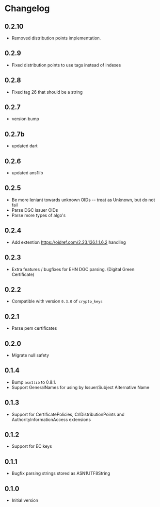 # Changelog
## 0.2.10

- Removed distribution points implementation.

## 0.2.9

- Fixed distribution points to use tags instead of indexes

## 0.2.8

- Fixed tag 26 that should be a string

## 0.2.7

- version bump

## 0.2.7b

- updated dart

## 0.2.6

- updated ans1lib

## 0.2.5

- Be more leniant towards unknown OIDs -- treat as Unknown, but do not fail
- Parse DGC issuer OIDs
- Parse more types of algo's

## 0.2.4

- Add extention https://oidref.com/2.23.136.1.1.6.2 handling

## 0.2.3

- Extra features / bugfixes for EHN DGC parsing. (Digital Green Certificate)

## 0.2.2

- Compatible with version `0.3.0` of `crypto_keys`

## 0.2.1

- Parse pem certificates

## 0.2.0

- Migrate null safety

## 0.1.4

- Bump `asn1lib` to 0.8.1.
- Support GeneralNames for using by Issuer/Subject Alternative Name

## 0.1.3

- Support for CertificatePolicies, CrlDistributionPoints and AuthorityInformationAccess extensions

## 0.1.2

- Support for EC keys

## 0.1.1

- Bugfix parsing strings stored as ASN1UTF8String

## 0.1.0

- Initial version
